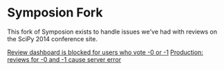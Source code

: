 # Symposion Fork

This fork of Symposion exists to handle issues we've had with reviews on the SciPy 2014 conference site.

[Review dashboard is blocked for users who vote -0 or -1](https://github.com/scipy-conference/SciPy-2014/issues/111)
[Production: reviews for -0 and -1 cause server error](https://github.com/scipy-conference/SciPy-2014/issues/78)

